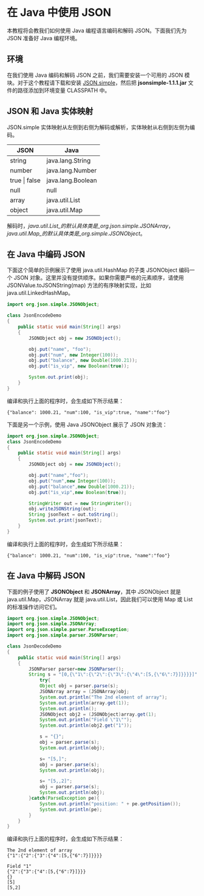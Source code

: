 # 在 Java 中使用 JSON

本教程将会教我们如何使用 Java 编程语言编码和解码 JSON。下面我们先为 JSON 准备好 Java 编程环境。

## 环境

在我们使用 Java 编码和解码 JSON 之前，我们需要安装一个可用的 JSON 模块。对于这个教程请下载和安装 [JSON.simple](https://code.google.com/p/json-simple/)，然后把 __jsonsimple-1.1.1.jar__ 文件的路径添加到环境变量 CLASSPATH 中。

## JSON 和 Java 实体映射

JSON.simple 实体映射从左侧到右侧为解码或解析，实体映射从右侧到左侧为编码。

<table>
	<thead>
		<tr>
			<th>JSON</th>
			<th>Java</th>
		</tr>
	</thead>
	<tbody>
		<tr>
			<td>string</td>
			<td>java.lang.String</td>
		</tr>
		<tr>
			<td>number</td>
			<td>java.lang.Number</td>
		</tr>
		<tr>
			<td>true | false</td>
			<td>java.lang.Boolean</td>
		</tr>
		<tr>
			<td>null</td>
			<td>null</td>
		</tr>
		<tr>
			<td>array</td>
			<td>java.util.List</td>
		</tr>
		<tr>
			<td>object</td>
			<td>java.util.Map</td>
		</tr>
	</tbody>
</table>

解码时，_java.util.List_的默认具体类是_org.json.simple.JSONArray_，_java.util.Map_的默认具体类是_org.simple.JSONObject_。

## 在 Java 中编码 JSON

下面这个简单的示例展示了使用 java.util.HashMap 的子类 JSONObject 编码一个 JSON 对象。这里并没有提供顺序。如果你需要严格的元素顺序，请使用 JSONValue.toJSONString(map) 方法的有序映射实现，比如 java.util.LinkedHashMap。

```java
import org.json.simple.JSONObject;

class JsonEncodeDemo 
{
	public static void main(String[] args)
	{
		JSONObject obj = new JSONObject();

		obj.put("name", "foo");
		obj.put("num", new Integer(100));
		obj.put("balance", new Double(1000.21));
		obj.put("is_vip", new Boolean(true));

		System.out.print(obj);
	}
}
```

编译和执行上面的程序时，会生成如下所示结果：

```shell
{"balance": 1000.21, "num":100, "is_vip":true, "name":"foo"}
```

下面是另一个示例，使用 Java JSONObject 展示了 JSON 对象流：

```java
import org.json.simple.JSONObject;
class JsonEncodeDemo
{
	public static void main(String[] args)
	{
		JSONObject obj = new JSONObject();

		obj.put("name","foo");
		obj.put("num",new Integer(100));
		obj.put("balance",new Double(1000.21));
		obj.put("is_vip",new Boolean(true));

		StringWriter out = new StringWriter();
		obj.writeJSONString(out);
		String jsonText = out.toString();
		System.out.print(jsonText);
	}
}
```

编译和执行上面的程序时，会生成如下所示结果：

```shell
{"balance": 1000.21, "num":100, "is_vip":true, "name":"foo"}
```

## 在 Java 中解码 JSON

下面的例子使用了 __JSONObject__ 和 __JSONArray__，其中 JSONObject 就是 java.util.Map，JSONArray 就是 java.util.List，因此我们可以使用 Map 或 List 的标准操作访问它们。

```java
import org.json.simple.JSONObject;
import org.json.simple.JSONArray;
import org.json.simple.parser.ParseException;
import org.json.simple.parser.JSONParser;

class JsonDecodeDemo
{
	public static void main(String[] args)
	{
		JSONParser parser=new JSONParser();
		String s = "[0,{\"1\":{\"2\":{\"3\":{\"4\":[5,{\"6\":7}]}}}}]";
			try{
			Object obj = parser.parse(s);
			JSONArray array = (JSONArray)obj;
			System.out.println("The 2nd element of array");
			System.out.println(array.get(1));
			System.out.println();
			JSONObject obj2 = (JSONObject)array.get(1);
			System.out.println("Field \"1\"");
			System.out.println(obj2.get("1"));

			s = "{}";
			obj = parser.parse(s);
			System.out.println(obj);

			s= "[5,]";
			obj = parser.parse(s);
			System.out.println(obj);

			s= "[5,,2]";
			obj = parser.parse(s);
			System.out.println(obj);
		}catch(ParseException pe){
			System.out.println("position: " + pe.getPosition());
			System.out.println(pe);
		}
	}
}
```

编译和执行上面的程序时，会生成如下所示结果：

```shell
The 2nd element of array
{"1":{"2":{"3":{"4":[5,{"6":7}]}}}}

Field "1"
{"2":{"3":{"4":[5,{"6":7}]}}}
{}
[5]
[5,2]
```